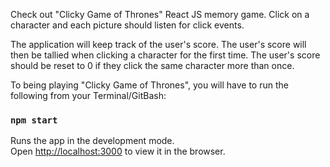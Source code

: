 Check out "Clicky Game of Thrones" React JS memory game. Click on a character and each picture should listen for click events.

The application will keep track of the user's score. The user's score will then be tallied when clicking a character for the first time. The user's score should be reset to 0 if they click the same character more than once.

To being playing "Clicky Game of Thrones", you will have to run the following from your Terminal/GitBash: 

### `npm start`

Runs the app in the development mode.<br>
Open [http://localhost:3000](http://localhost:3000) to view it in the browser.
